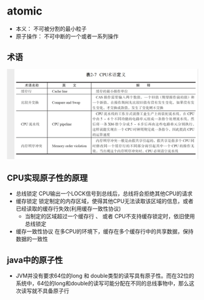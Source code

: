 # atomic
* 本义： 不可被分割的最小粒子
* 原子操作： 不可中断的一个或者一系列操作

## 术语
 ![](resource/CPUKeyWord.png)
 
## CPU实现原子性的原理
* 总线锁定  CPU输出一个LOCK信号到总线后，总线将会拒绝其他CPU的请求
* 缓存锁定  锁定制定的内存区域，使得其他CPU无法读取该区域的信息，或者已经读取的缓存行失效(利用缓存一致性协议)
     * 当制定的区域超过一个缓存行 、 或者 CPU不支持缓存锁定时，依旧使用总线锁定
* 缓存一致性协议  在多CPU的环境下，缓存在多个缓存行中的共享数据，保持数据的一致性



## java中的原子性
* JVM并没有要求64位的long 和 double类型的读写具有原子性。而在32位的系统中，64位的long和double的读写可能分配在不同的总线事物中，那么这次读写就不具备原子行



 
     
